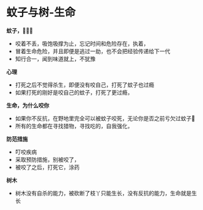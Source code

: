 # 蚊子与树-生命



**蚊子，🦟🦟🦟**

* 咬着不丢，吸饱吸撑为止，忘记时间和危险存在，执着，
* 冒着生命危险，并且即便是逃过一劫，也不会把经验传递给下一代
* 知行合一，闻到味道就上，不犹豫

**心理**

* 打死之后不觉得杀生，即便没有咬自己，打死了蚊子也过瘾
* 如果打死的刚好是咬自己的蚊子，打死了更过瘾，

**生命，为什么咬你**

* 如果你不反抗，在野地里完全可以被蚊子咬死，无论你是否之前亏欠过蚊子🦟
* 所有的生命都在寻找猎物，寻找吃的，自我强化，

**防范措施**

* 叮咬疾病
* 采取预防措施，别被咬了，
* 被咬了之后，打死它，涂药

**树木**

* 树木没有自杀的能力，被砍断了枝丫只能生长，没有反抗的能力，生命就是生长


